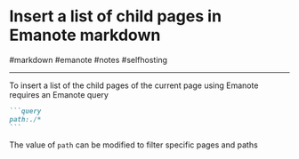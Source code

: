 # Insert a list of child pages in Emanote markdown

#markdown #emanote #notes #selfhosting

-----

To insert a list of the child pages of the current page using
Emanote requires an Emanote query

````markdown
```query
path:./*
```
````

The value of `path` can be modified to filter specific pages and paths
